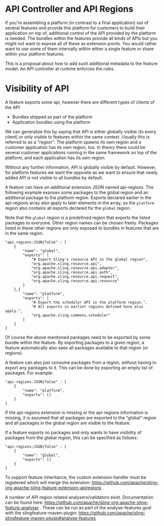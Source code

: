 # API Controller and API Regions

If you're assembling a platform (in contrast to a final application) out of several features and provide this platform for customers to build their application on top of, additional control of the API provided by the platform is needed. The bundles within the features provide all kinds of APIs but you might not want to expose all of these as extension points. You would rather want to use some of them internally within either a single feature or share within your platform features.

This is a proposal about how to add such additional metadata to the feature model. An API controller at runtime enforces the rules.

# Visibility of API

A feature exports some api, however there are different types of clients of the API:

* Bundles shipped as part of the platform
* Application bundles using the platform

We can generalize this by saying that API is either globally visible (to every client) or only visible to features within the same context. Usually this is referred to as a "region": The platform spawns its own region and a customer application has its own region, too. In theory there could be several customer applications running in the same framework on top of the platform, and each application has its own region.

Without any further information, API is globally visible by default. However, for platform features we want the opposite as we want to ensure that newly added API is not visible to all bundles by default. 

A feature can have an additional extension JSON named api-regions. The following example exposes some packages to the global region and an additional package to the platform region. Exports declared earlier in the api-regions array also apply to later elements in the array, so the `platform` region also contains all exports declared for the `global` region.

Note that the `global` region is a predefined region that exports the listed packages to everyone. Other region names can be chosen freely. Packages listed in these other regions are only exposed to bundles in features that are in the same region.

    "api-regions:JSON|false" : [
        {
            "name": "global",
            "exports": [
                "# Export Sling's resource API in the global region", 
                "org.apache.sling.resource.api",
                "org.apache.sling.resource.api.adapter",
                "org.apache.sling.resource.api.auth",
                "org.apache.sling.resource.api.request",
                "org.apache.sling.resource.api.resource"
            ]
        },{
            "name": "platform",
            "exports": [
                "# Export the scheduler API in the platform region.",
                "# All exports in earlier regions defined here also apply.",
                "org.apache.sling.commons.scheduler"
            ]
        }
    ]

Of course the above mentioned packages need to be exported by some bundle within the feature.
By exporting packages to a given region, a feature automatically also sees all packages available to that region (or regions).

A feature can also just consume packages from a region, without having to export any packages to it. This can be done by exporting an empty list of packages. For example:

    "api-regions:JSON|false" : [ 
        {
            "name": "platform",
            "exports": []
        }
    ]

If the api-regions extension is missing or the api-regions information is missing, it is assumed that all packages are exported to the "global" region and all packages in the global region are visible to the feature.

If a feature exports no packages and only wants to have visibility of packages from the global region, this can be specified as follows:
    
    "api-regions:JSON|false" : [ 
        {
            "name": "global",
            "exports": []
        }
    ]

To support feature inheritance, the custom extension handler must be registered which will merge the extension: https://github.com/apache/sling-org-apache-sling-feature-extension-apiregions .

A number of API region related analysers/validators exist. Documentation can be found here: https://github.com/apache/sling-org-apache-sling-feature-analyser . These can be run as part of the analyse-features goal with the slingfeature-maven-plugin: https://github.com/apache/sling-slingfeature-maven-plugin#analyse-features  
